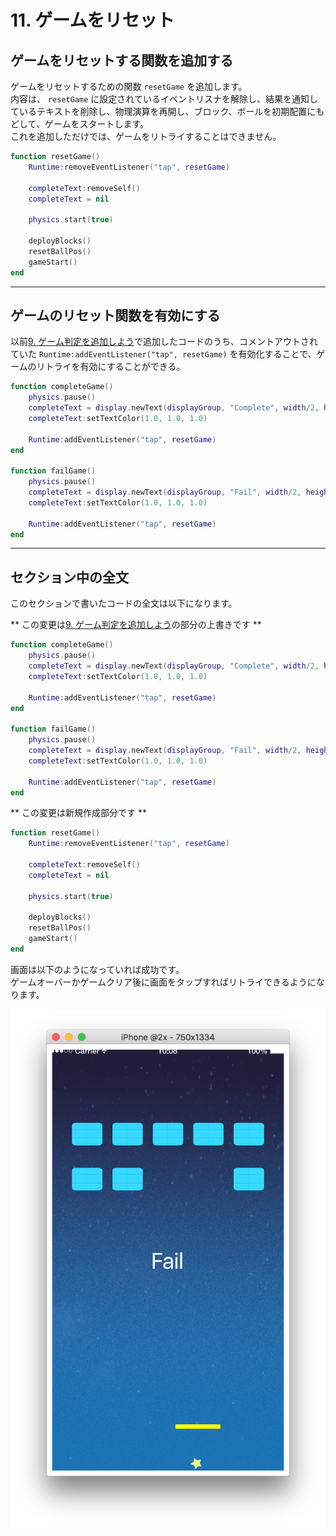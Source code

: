 # 11. ゲームをリセット

## ゲームをリセットする関数を追加する
ゲームをリセットするための関数 `resetGame` を追加します。    
内容は、 `resetGame` に設定されているイベントリスナを解除し、結果を通知しているテキストを削除し、物理演算を再開し、ブロック、ボールを初期配置にもどして、ゲームをスタートします。  
これを追加しただけでは、ゲームをリトライすることはできません。

```lua
function resetGame()
    Runtime:removeEventListener("tap", resetGame)

    completeText:removeSelf()
    completeText = nil

    physics.start(true)

    deployBlocks()
    resetBallPos()
    gameStart()
end
```

---

## ゲームのリセット関数を有効にする
以前[9. ゲーム判定を追加しよう](./checkGame.md)で追加したコードのうち、コメントアウトされていた `Runtime:addEventListener("tap", resetGame)` を有効化することで、ゲームのリトライを有効にすることができる。

```lua
function completeGame()
    physics.pause()
    completeText = display.newText(displayGroup, "Complete", width/2, height/2, native.systemFont, 100)
    completeText:setTextColor(1.0, 1.0, 1.0)

    Runtime:addEventListener("tap", resetGame)
end

function failGame()
    physics.pause()
    completeText = display.newText(displayGroup, "Fail", width/2, height/2, native.systemFont, 100)
    completeText:setTextColor(1.0, 1.0, 1.0)

    Runtime:addEventListener("tap", resetGame)
end
```

---

## セクション中の全文
このセクションで書いたコードの全文は以下になります。

** この変更は[9. ゲーム判定を追加しよう](./checkGame.md)の部分の上書きです **

```lua
function completeGame()
    physics.pause()
    completeText = display.newText(displayGroup, "Complete", width/2, height/2, native.systemFont, 100)
    completeText:setTextColor(1.0, 1.0, 1.0)

    Runtime:addEventListener("tap", resetGame)
end

function failGame()
    physics.pause()
    completeText = display.newText(displayGroup, "Fail", width/2, height/2, native.systemFont, 100)
    completeText:setTextColor(1.0, 1.0, 1.0)

    Runtime:addEventListener("tap", resetGame)
end
```

** この変更は新規作成部分です **

```lua
function resetGame()
    Runtime:removeEventListener("tap", resetGame)

    completeText:removeSelf()
    completeText = nil

    physics.start(true)

    deployBlocks()
    resetBallPos()
    gameStart()
end
```



画面は以下のようになっていれば成功です。  
ゲームオーバーかゲームクリア後に画面をタップすればリトライできるようになります。

![](./image/execBreakoutSample10.png)
